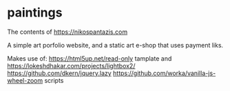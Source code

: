 # paintings
The contents of https://nikospantazis.com

A simple art porfolio website,
and a static art e-shop that uses payment liks.

Makes use of:
https://html5up.net/read-only tamplate and 
https://lokeshdhakar.com/projects/lightbox2/
https://github.com/dkern/jquery.lazy
https://github.com/worka/vanilla-js-wheel-zoom scripts
